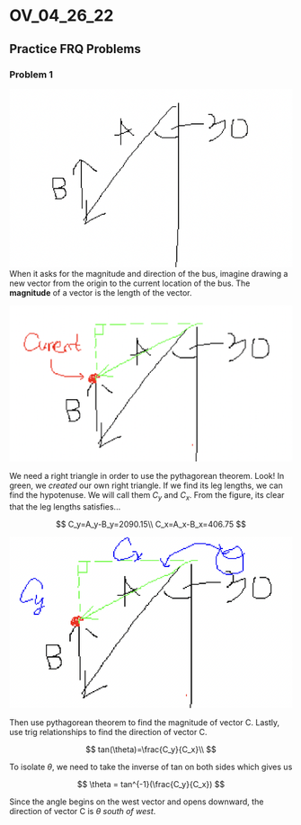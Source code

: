# OV_04_26_22

## Practice FRQ Problems

### Problem 1

![clipboard.png](8IcfIKy6Y-clipboard.png)
When it asks for the magnitude and direction of the bus, imagine drawing a new vector from the origin to the current location of the bus. The **magnitude** of a vector is the length of the vector.

![clipboard.png](vp2HvTzsz-clipboard.png)

We need a right triangle in order to use the pythagorean theorem. Look! In green, we *created* our own right triangle. If we find its leg lengths, we can find the hypotenuse. We will call them $C_y$ and $C_x$. From the figure, its clear that the leg lengths satisfies...

$$
C_y=A_y-B_y=2090.15\\
C_x=A_x-B_x=406.75
$$

![clipboard.png](bS4Lj2Bsc-clipboard.png)

Then use pythagorean theorem to find the magnitude of vector C. Lastly, use trig relationships to find the direction of vector C.

$$
tan(\theta)=\frac{C_y}{C_x}\\
$$

To isolate $\theta$, we need to take the inverse of tan on both sides which gives us

$$
\theta = tan^{-1}(\frac{C_y}{C_x})
$$

Since the angle begins on the west vector and opens downward, the direction of vector C is $\theta$ *south of west*.
